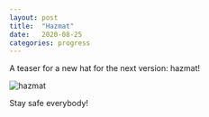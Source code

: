 ```yaml
---
layout: post
title:  "Hazmat"
date:   2020-08-25
categories: progress
---
```


A teaser for a new hat for the next version: hazmat!

![hazmat](https://raw.githubusercontent.com/cxong/cdogs-sdl/gh-pages/_posts/hazmat.gif)

Stay safe everybody!

